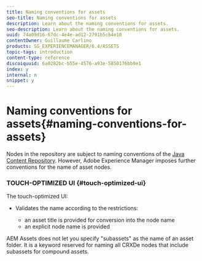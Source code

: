 ```yaml
---
title: Naming conventions for assets
seo-title: Naming conventions for assets
description: Learn about the naming conventions for assets.
seo-description: Learn about the naming conventions for assets.
uuid: 74a09d16-67dc-4e4e-ad12-2791b5cb4e10
contentOwner: Guillaume Carlino
products: SG_EXPERIENCEMANAGER/6.4/ASSETS
topic-tags: introduction
content-type: reference
discoiquuid: 6a0282bc-b55e-4576-a93e-5850176bb9e1
index: y
internal: n
snippet: y
---
```


# Naming conventions for assets{#naming-conventions-for-assets}

Nodes in the repository are subject to naming conventions of the [Java Content Repository](../../sites/developing/using/the-basics.md#javacontentrepository). However, Adobe Experience Manager imposes further conventions for the name of asset nodes.

### TOUCH-OPTIMIZED UI {#touch-optimized-ui}

The touch-optimized UI:

* Validates the name according to the restrictions:

    * an asset title is provided for conversion into the node name
    * an explicit node name is provided

AEM Assets does not let you specify "subassets" as the name of an asset folder. It is a keyword reserved for naming all CRXDe nodes that include subassets for compound assets. 
